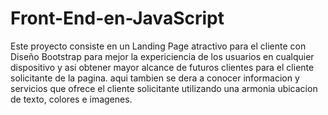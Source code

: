# Front-End-en-JavaScript
Este proyecto consiste en un Landing Page atractivo para el cliente con Diseño Bootstrap para mejor la expericiencia de los usuarios en cualquier dispositivo y asi obtener mayor alcance de futuros clientes para el cliente solicitante de la pagina. 
aqui tambien se dera a conocer informacion y servicios que ofrece el cliente solicitante utilizando una armonia ubicacion de texto, colores e imagenes. 
